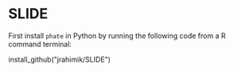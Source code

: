 # SLIDE
First install `phate` in Python by running the following code from a  R command terminal:

   
install_github("jrahimik/SLIDE")



   
